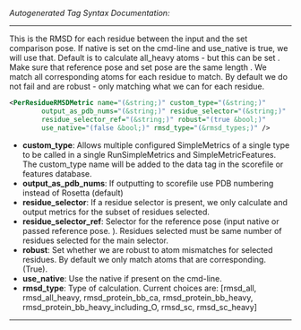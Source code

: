 <!-- THIS IS AN AUTOGENERATED FILE: Don't edit it directly, instead change the schema definition in the code itself. -->

_Autogenerated Tag Syntax Documentation:_

---
This is the RMSD for each residue between the input and the set comparison pose.
  If native is set on the cmd-line and use_native is true, we will use that.
  Default is to calculate all_heavy atoms - but this can be set
.
  Make sure that reference pose and set pose are the same length .   We match all corresponding atoms for each residue to match.   By default we do not fail and are robust - only matching what we can for each residue.

```xml
<PerResidueRMSDMetric name="(&string;)" custom_type="(&string;)"
        output_as_pdb_nums="(&string;)" residue_selector="(&string;)"
        residue_selector_ref="(&string;)" robust="(true &bool;)"
        use_native="(false &bool;)" rmsd_type="(&rmsd_types;)" />
```

-   **custom_type**: Allows multiple configured SimpleMetrics of a single type to be called in a single RunSimpleMetrics and SimpleMetricFeatures. 
 The custom_type name will be added to the data tag in the scorefile or features database.
-   **output_as_pdb_nums**: If outputting to scorefile use PDB numbering instead of Rosetta (default)
-   **residue_selector**: If a residue selector is present, we only calculate and output metrics for the subset of residues selected.
-   **residue_selector_ref**: Selector for the reference pose (input native or passed reference pose. ).  Residues selected must be same number of residues selected for the main selector.
-   **robust**: Set whether we are robust to atom mismatches for selected residues.  By default we only match atoms that are corresponding. (True).
-   **use_native**: Use the native if present on the cmd-line.
-   **rmsd_type**: Type of calculation.  Current choices are: 
[rmsd_all, rmsd_all_heavy, rmsd_protein_bb_ca, rmsd_protein_bb_heavy, rmsd_protein_bb_heavy_including_O, rmsd_sc, rmsd_sc_heavy]

---
